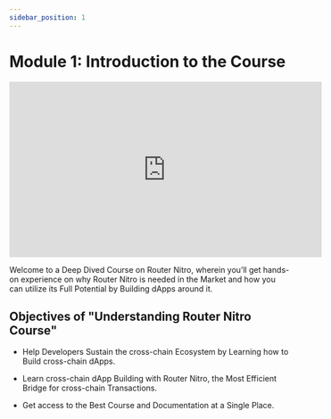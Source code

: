 ```yaml
---
sidebar_position: 1
---
```


# Module 1: Introduction to the Course

<iframe width="560" height="315" src="https://www.youtube.com/embed/RLL_ziZC-kM" frameborder="0" allow="accelerometer; autoplay; encrypted-media; gyroscope; picture-in-picture" allowfullscreen></iframe>

Welcome to a Deep Dived Course on Router Nitro, wherein you’ll get hands-on experience on why Router Nitro is needed in the Market and how you can utilize its Full Potential by Building dApps around it.

## Objectives of "Understanding Router Nitro Course"

- Help Developers Sustain the cross-chain Ecosystem by Learning how to Build cross-chain dApps.

- Learn cross-chain dApp Building with Router Nitro, the Most Efficient Bridge for cross-chain Transactions.

- Get access to the Best Course and Documentation at a Single Place.
